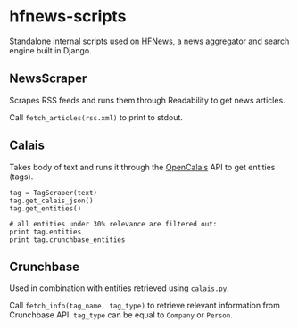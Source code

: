 hfnews-scripts
==============

Standalone internal scripts used on [HFNews](http://hfnews.org), a news aggregator and search engine 
built in Django.

NewsScraper
-----------

Scrapes RSS feeds and runs them through Readability to get news articles.

Call `fetch_articles(rss.xml)` to print to stdout.

Calais
------

Takes body of text and runs it through the
[OpenCalais](http://viewer.opencalais.com) API to get entities (tags).

    tag = TagScraper(text)
    tag.get_calais_json()
    tag.get_entities()

    # all entities under 30% relevance are filtered out:
    print tag.entities
    print tag.crunchbase_entities

Crunchbase
----------

Used in combination with entities retrieved using `calais.py`.

Call `fetch_info(tag_name, tag_type)` to retrieve relevant information from Crunchbase API. `tag_type` 
can be equal to `Company` or `Person`.

